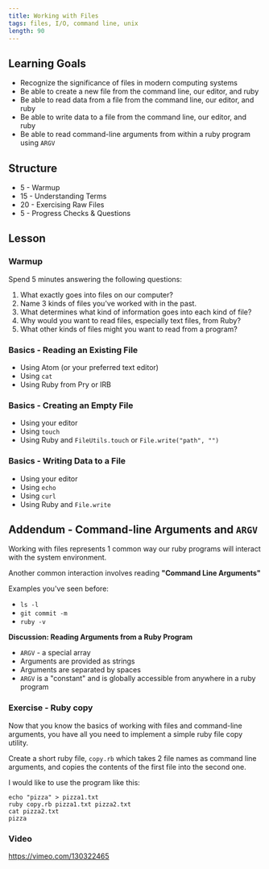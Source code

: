 ```yaml
---
title: Working with Files
tags: files, I/O, command line, unix
length: 90
---
```


## Learning Goals

* Recognize the significance of files in modern computing systems
* Be able to create a new file from the command line, our editor, and ruby
* Be able to read data from a file from the command line, our editor, and ruby
* Be able to write data to a file from the command line, our editor, and ruby
* Be able to read command-line arguments from within a ruby program using `ARGV`

## Structure

* 5 - Warmup
* 15 - Understanding Terms
* 20 - Exercising Raw Files
* 5 - Progress Checks & Questions

## Lesson

### Warmup

Spend 5 minutes answering the following questions:

1. What exactly goes into files on our computer?
2. Name 3 kinds of files you've worked with in the past.
3. What determines what kind of information goes into each kind of file?
4. Why would you want to read files, especially text files, from Ruby?
5. What other kinds of files might you want to read from a program?

### Basics - Reading an Existing File

* Using Atom (or your preferred text editor)
* Using `cat`
* Using Ruby from Pry or IRB

### Basics - Creating an Empty File

* Using your editor
* Using `touch`
* Using Ruby and `FileUtils.touch` or `File.write("path", "")`

### Basics - Writing Data to a File

* Using your editor
* Using `echo`
* Using `curl`
* Using Ruby and `File.write`

## Addendum - Command-line Arguments and `ARGV`

Working with files represents 1 common way our ruby programs will
interact with the system environment.

Another common interaction involves reading **"Command Line Arguments"**

Examples you've seen before:

* `ls -l`
* `git commit -m`
* `ruby -v`

__Discussion: Reading Arguments from a Ruby Program__

* `ARGV` - a special array
* Arguments are provided as strings
* Arguments are separated by spaces
* `ARGV` is a "constant" and is globally accessible from anywhere
in a ruby program

### Exercise - Ruby copy

Now that you know the basics of working with files and command-line
arguments, you have all you need to implement a simple ruby
file copy utility.

Create a short ruby file, `copy.rb` which takes 2 file names
as command line arguments, and copies the contents of the first file
into the second one.

I would like to use the program like this:

```
echo "pizza" > pizza1.txt
ruby copy.rb pizza1.txt pizza2.txt
cat pizza2.txt
pizza
```

### Video

https://vimeo.com/130322465
